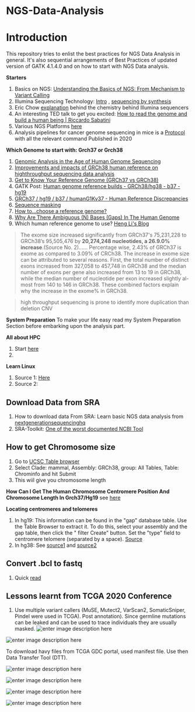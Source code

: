 # NGS-Data-Analysis
# Introduction

This repository tries to enlist the best practices for NGS Data Analysis in general. It's also sequential arrangements of Best Practices of updated version of GATK 4.1.4.0 and on how to start with NGS Data analysis.

**Starters**
1. Basics on NGS: [Understanding the Basics of NGS: From Mechanism to Variant Calling](https://www.ncbi.nlm.nih.gov/pmc/articles/PMC4633438/pdf/40142_2015_Article_76.pdf)
2. Illumina Sequencing Technology: [Intro](https://www.youtube.com/watch?v=womKfikWlxM) , [sequencing by synthesis](https://www.youtube.com/watch?v=fCd6B5HRaZ8&t=38s)
3. Eric Chow [explanation](https://www.youtube.com/watch?v=kN8B7-Vhqww)  behind the chemistry behind Illumina sequencers
4. An interesting TED talk to get you excited: [How to read the genome and build a human being | Riccardo Sabatini](https://www.youtube.com/watch?v=s6rJLXq1Re0)
5. Various NGS Platforms [here](https://www.youtube.com/watch?v=jFCD8Q6qSTM)
6. Analysis pipelines for cancer genome sequencing in mice is a [Protocol](https://www.nature.com/articles/s41596-019-0234-7) with all the relevant command Published in 2020

**Which Genome to start with: Grch37 or Grch38**
1. [Genomic Analysis in the Age of Human Genome Sequencing](https://www.cell.com/cell/pdf/S0092-8674(19)30215-6.pdf)
2. [Improvements and impacts of GRCh38 human reference on highthroughput sequencing data analysis](https://reader.elsevier.com/reader/sd/pii/S0888754317300058?token=B5C78CB9E937FF3A9DF0D53979D9849E6ACA7B6D5BC28FF094C7E5128C8F4089635B13F0B6012A0E04686A908927459A)
3. [Get to Know Your Reference Genome (GRCh37 vs GRCh38)](https://bitesizebio.com/38335/get-to-know-your-reference-genome-grch37-vs-grch38/)
4. GATK Post: [Human genome reference builds - GRCh38/hg38 - b37 - hg19](https://gatkforums.broadinstitute.org/gatk/discussion/11010/human-genome-reference-builds-grch38-hg38-b37-hg19)
5. [GRCh37 / hg19 / b37 / humanG1Kv37 - Human Reference Discrepancies](https://software.broadinstitute.org/gatk/documentation/article?id=23390)
6. [Sequence masking](https://drive5.com/usearch/manual/masking.html)
7. [How to...choose a reference genome?](https://genestack.com/blog/2016/07/12/choosing-a-reference-genome/)
8. [Why Are There Ambiguous (N) Bases (Gaps) In The Human Genome](https://www.biostars.org/p/67068/)
9. Which human reference genome to use? [Heng Li's Blog](http://lh3.github.io/2017/11/13/which-human-reference-genome-to-use)

>The exome size increased significantly from GRCh37's 75,231,228 to GRCh38’s 95,505,476 by **20,274,248 nucleotides, a 26.9.0% increase**.(Source No. 2)...... Percentage wise, 2.43% of GRCh37 is exome as compared to 3.09% of CRCh38. The increase in exome size can be attributed to several reasons. First, the total number of distinct exons increased from 327,058 to 457,748 in GRCh38 and the median number of exons per gene also increased from 13 to 19 in GRCh38, while the median number of nucleotide per exon increased slightly al- most from 140 to 146 in GRCh38. These combined factors explain why the increase in the exome% in GRCh38.

>high throughput sequencing is prone to identify more duplication than deletion CNV

**System Preparation**
To make your life easy read my System Preparation Section before embarking upon the analysis part.

**All about HPC**
1. Start [here](https://github.com/hbctraining/In-depth-NGS-Data-Analysis-Course/raw/master/sessionI/slides/HPC_intro_O2_09042018.pdf)
2. 


**Learn Linux** 
1. Source 1: [Here](https://hbctraining.github.io/Intro-to-Shell/lessons/01_the_filesystem.html)
2. Source 2: 

## Download Data from SRA
1. How to download data From SRA: Learn basic NGS data analysis from   
[nextgenerationsequencinghq](https://www.youtube.com/watch?v=JvifigTF4yY)
2. SRA-Toolkit: [One of the worst documented NCBI Tool](https://edwards.sdsu.edu/research/fastq-dump/) 

## How to get Chromosome size
1. Go to [UCSC Table browser](https://genome.ucsc.edu/cgi-bin/hgTables?hgsid=780963871_WaJykmAKwt9wE7PNSLuULyyD8Gtg&clade=mammal&org=&db=hg19&hgta_group=allTables&hgta_track=hg38&hgta_table=chromInfo&hgta_regionType=genome&position=&hgta_outputType=primaryTable&hgta_outFileName=)
2. Select Clade: mammal, Assembly: GRCh38, group: All Tables,  Table: Chrominfo and hit Submit
3. This wiil give you chromosome length

**How Can I Get The Human Chromosome Centromere Position And Chromosome Length In Grch37/Hg19** see [here](https://www.biostars.org/p/2349/)

**Locating centromeres and telomeres**
1. In hg19: This information can be found in the "gap" database table. Use the Table Browser to extract it. To do this, select your assembly and the gap table, then click the " filter Create" button. Set the "type" field to centromere telomere (separated by a space). [Source](https://genome.ucsc.edu/FAQ/FAQtracks#tracks20)
2. In hg38: See [source1](https://groups.google.com/a/soe.ucsc.edu/forum/#!msg/genome/SaR2y4UNrWg/XsGdMI3AazgJ) and [source2](https://groups.google.com/a/soe.ucsc.edu/forum/#!topic/genome/c9eZ_fywMbo)

## Convert .bcl to fastq
1. Quick [read](https://medium.com/@marija190396/bcl-to-fastq-conversion-e289852823d0)

## Lessons learnt from TCGA 2020 Conference

1. Use multiple variant callers (MuSE, Mutect2, VarScan2, SomaticSniper, Pindel were used in TCGA). Post annotation). Since germline mutations can be leaked and can be used to trace individuals they are usually masked. ![enter image description here](https://i.imgur.com/gWnJc4b.png)

![enter image description here](https://i.imgur.com/NlV7Acv.png)

To download havy files from TCGA GDC portal, used manifest file. Use then Data Transfer Tool (DTT).

![enter image description here](https://i.imgur.com/8t84P31.png)

![enter image description here](https://i.imgur.com/3VSDRru.png)

![enter image description here](https://i.imgur.com/6VXRYYo.png)

![enter image description here](https://i.imgur.com/ukiqlLK.png)




